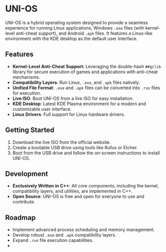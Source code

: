 # UNI-OS

UNI-OS is a hybrid operating system designed to provide a seamless experience for running Linux applications, Windows `.exe` files (with kernel-level anti-cheat support), and Android `.apk` files. It features a Linux-like environment with the KDE desktop as the default user interface.

## Features
- **Kernel-Level Anti-Cheat Support**: Leveraging the double-hash `##gclib` library for secure execution of games and applications with anti-cheat mechanisms.
- **Compatibility Layers**: Run Linux, `.exe`, and `.apk` files natively.
- **Unified File Format**: `.exe` and `.apk` files can be converted into `.run` files for execution.
- **Live ISO**: Boot UNI-OS from a live ISO for easy installation.
- **KDE Desktop**: Latest KDE Plasma environment for a modern and customizable user interface.
- **Linux Drivers**: Full support for Linux hardware drivers.

## Getting Started
1. Download the live ISO from the official website.
2. Create a bootable USB drive using tools like Rufus or Etcher.
3. Boot from the USB drive and follow the on-screen instructions to install UNI-OS.

## Development
- **Exclusively Written in C++**: All core components, including the kernel, compatibility layers, and utilities, are implemented in C++.
- **Open Source**: UNI-OS is free and open for everyone to use and contribute.

## Roadmap
- Implement advanced process scheduling and memory management.
- Develop robust `.exe` and `.apk` compatibility layers.
- Expand `.run` file execution capabilities.
-
